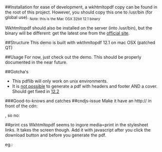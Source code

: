 
##Installation
for ease of development, a wkhtmltopdf copy can be found in the root of this project. However, you should copy this one to /usr/bin (for global use).
<sub>Note: this is the Mac OSX 32bit 12.1 binary</sub>

Wkhtmltopdf should also be installed on the server (into /usr/bin), but the binary will be different: get the latest one from the [official site](http://wkhtmltopdf.org/).




##Structure
This demo is built with wkthmltopdf 12.1 on mac OSX (patched QT)

##Usage
For now, just check out the demo. This should be properly documented in the near future.

##Gotcha's
- This pdflib will only work on unix environments.
- It is [not possible](https://github.com/wkhtmltopdf/wkhtmltopdf/issues/1676) to generate a pdf with headers and footer AND a cover. Should get fixed in [12.2](https://github.com/wkhtmltopdf/wkhtmltopdf/blob/6a13a51/CHANGELOG.md)


###Good-to-knows and catches
##cndjs-issue
Make it have an http:// in front of the cdn:
<link rel="stylesheet" href="http://cdnjs.cloudflare.com/ajax/libs/font-awesome/4.1.0/css/font-awesome.min.css"/>,
so no:
<link rel="stylesheet" href="//cdnjs.cloudflare.com/ajax/libs/font-awesome/4.1.0/css/font-awesome.min.css"/>


##print css
Wkhtmltopdf seems to ingore media=print in the stylesheet links. It takes the screen though.
Add it with javascript after you click the download button and before you generate the pdf.

eg.:
<script>
    $('.download-pdf').click(function(e){
        e.preventDefault();

        $("head link[rel='stylesheet']").last().after("<link rel='stylesheet' href='http://"+window.location.hostname+"/assets/css/pdf.css' type='text/css' media='screen'>");

        $.post("php/savetopdf.php", {html: $('html')[0].outerHTML}, function(response){

        });

    });
</script>
